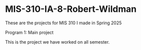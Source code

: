 # MIS-310-IA-8-Robert-Wildman
These are the projects for MIS 310 I made in Spring 2025

Program 1: Main project

This is the project we have worked on all semester. 
